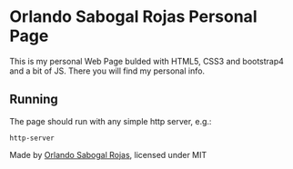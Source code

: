 # Orlando Sabogal Rojas Personal Page

This is my personal Web Page bulded with HTML5, CSS3 and bootstrap4 and a bit of JS.
There you will find my personal info.

## Running

The page should run with any simple http server, e.g.:

```
http-server
```

Made by [Orlando Sabogal Rojas](http://osabogal10.github.io), licensed under MIT

